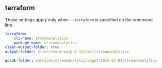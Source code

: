 
## terraform

These settings apply only when `--terraform` is specified on the command line.

``` yaml $(terraform)
terraform:
    cli-name: streamanalytics
    package-name: streamanalytics
clear-output-folder: true
output-folder: $(terraform-output-folder)/streamanalytics
```

``` yaml $(tag) == 'package-pure-2016-03' && $(terraform)
gosdk-folder: services/streamanalytics/mgmt/2016-03-01/streamanalytics
```
